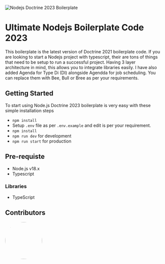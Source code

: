 ![Nodejs Doctrine 2023 Boilerplate](https://mir-s3-cdn-cf.behance.net/project_modules/fs/bbefa799786133.5efa9bf3d1b49.gif)

# Ultimate Nodejs Boilerplate Code 2023

This boilerplate is the latest version of Doctrine 2021 boilerplate code. If you are looking to start a Nodejs project with typescript, their are tons of things that need to be setup to run a successful project. Having 3 layer architecture in mind, this allows you to integrate libraries easily. I have also added Agenda for Type Di (DI) alongside Agendda for job scheduling. You can replace them with Bee, Bull or Bree as per your requirements.

## Getting Started

To start using Node.js Doctrine 2023 boilerplate is very easy with these simple installation steps

- `npm install`
- Setup `.env` file as per `.env.example` and edit is per your requirement.
- `npm install`
- `npm run dev` for development
- `npm run start` for production

## Pre-requiste

- Node.js v18.x
- Typescript

### Libraries

- TypeScript

## Contributors

<img src="https://www.moeidsaleem.com/assets/images/moeidsaleem.jpeg" width="120" height="120" style="border-radius:300px" />
